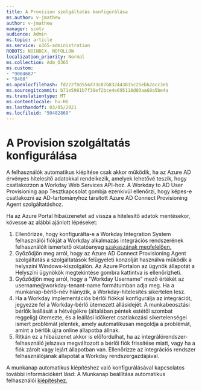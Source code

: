 ```yaml
---
title: A Provision szolgáltatás konfigurálása
ms.author: v-jmathew
author: v-jmathew
manager: scotv
audience: Admin
ms.topic: article
ms.service: o365-administration
ROBOTS: NOINDEX, NOFOLLOW
localization_priority: Normal
ms.collection: Adm_O365
ms.custom:
- "9004687"
- "8468"
ms.openlocfilehash: fd272f8d554d73c87b832443815c25ebb2acc3eb
ms.sourcegitcommit: b71e5981b7f30ef2bce4e695118d03aa68a5be4a
ms.translationtype: MT
ms.contentlocale: hu-HU
ms.lasthandoff: 03/05/2021
ms.locfileid: "50482869"
---
```

# <a name="configuring-the-provision-service"></a>A Provision szolgáltatás konfigurálása

A felhasználók automatikus kiépítése csak akkor működik, ha az Azure AD érvényes hitelesítő adatokkal rendelkezik, amelyek lehetővé teszik, hogy csatlakozzon a Workday Web Services API-hoz. A Workday to AD User Provisioning app Tesztkapcsolat gombja ezenkívül ellenőrzi, hogy képes-e csatlakozni az AD-tartományhoz társított Azure AD Connect Provisioning Agent szolgáltatáshoz.

Ha az Azure Portal hibaüzenetet ad vissza a hitelesítő adatok mentésekor, kövesse az alábbi ajánlott lépéseket:

1. Ellenőrizze, hogy konfigurálta-e a Workday Integration System felhasználói fiókját a Workday alkalmazás integrációs rendszerének felhasználóit ismertető oktatóanyag [szakaszának megfelelően.](https://docs.microsoft.com/azure/active-directory/saas-apps/workday-inbound-tutorial)
2. Győződjön meg arról, hogy az Azure AD Connect Provisioning Agent szolgáltatás a szolgáltatások felügyeleti konzolját használva működik a helyszíni Windows-kiszolgálón. Az Azure Portalon az ügynök állapotát a Helyszíni ügynökök megtekintése gombra kattintva is ellenőrizheti.
3. Győződjön meg arról, hogy a "Workday Username" mező értékét az username@workday-tenant-name formátumban adja meg. Ha a munkanap-bérlő-név hiányzik, a Workday-hitelesítés sikertelen lesz.
4. Ha a Workday implementációs bérlői fiókkal konfigurálja az integrációt, jegyezze fel a Workday-bérlő ütemezett állásidejét. A munkabeosztási bérlők leállását a hétvégékre (általában péntek estétől szombat reggelig) ütemezte, és a leállási időkeret csatlakozási sikertelenségei ismert problémát jelentek, amely automatikusan megoldja a problémát, amint a bérlők újra online állapotba állnak.
5. Ritkán ez a hibaüzenet akkor is előfordulhat, ha az integrálórendszer-felhasználó jelszava megváltozott a bérlői fiók frissítése miatt, vagy ha a fiók zárolt vagy lejárt állapotban van. Ellenőrizze az integrációs rendszer felhasználójának állapotát a Workday rendszergazdájával.

A munkanap automatikus kiépítéshez való konfigurálásával kapcsolatos további információkért lásd: A Munkanap beállítása automatikus felhasználói [kiépítéshez.](https://docs.microsoft.com/azure/active-directory/saas-apps/workday-inbound-tutorial)
